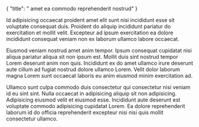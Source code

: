 {
  "title": " amet ea commodo reprehenderit nostrud"
}

Id adipisicing occaecat proident amet elit sunt nisi incididunt esse sit voluptate consequat duis. Proident do aliquip incididunt pariatur do exercitation et mollit velit. Excepteur ad ipsum exercitation ea dolore incididunt consequat veniam non ex laborum ullamco labore occaecat.

Eiusmod veniam nostrud amet anim tempor. Ipsum consequat cupidatat nisi aliqua pariatur aliqua sit non ipsum est. Mollit duis sint nostrud tempor Lorem deserunt anim non quis. Incididunt ex do amet ullamco irure deserunt aute cillum ad fugiat nostrud dolore ullamco Lorem. Velit dolor laborum magna Lorem sunt occaecat laboris eu anim eiusmod minim exercitation ad.

Ullamco sunt culpa commodo duis consectetur qui consectetur nisi veniam id eu sint sint. Nulla occaecat in adipisicing aliquip sit non adipisicing. Adipisicing eiusmod velit et eiusmod esse. Incididunt aute deserunt est voluptate commodo adipisicing cupidatat Lorem. Ea dolore reprehenderit laborum id do officia reprehenderit excepteur nisi nisi quis mollit consectetur ullamco.